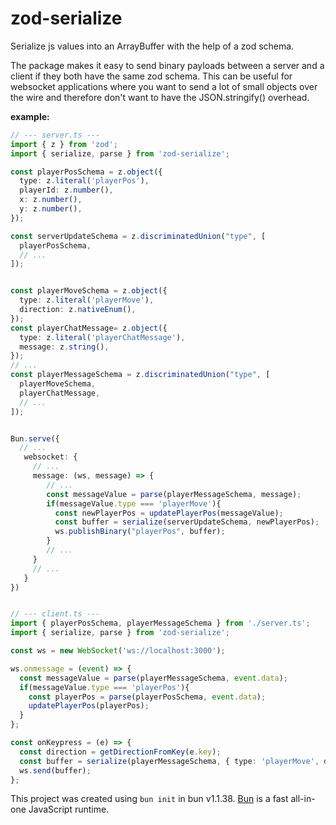 # zod-serialize

Serialize js values into an ArrayBuffer with the help of a zod schema.

The package makes it easy to send binary payloads between a server and a client if they both have the same zod schema.
This can be useful for websocket applications where you want to send a lot of small objects over the wire and therefore don't want to have the JSON.stringify() overhead.


**example:**
```ts
// --- server.ts ---
import { z } from 'zod';
import { serialize, parse } from 'zod-serialize';

const playerPosSchema = z.object({
  type: z.literal('playerPos'),
  playerId: z.number(),
  x: z.number(),
  y: z.number(),
});

const serverUpdateSchema = z.discriminatedUnion("type", [
  playerPosSchema,
  // ...
]);


const playerMoveSchema = z.object({
  type: z.literal('playerMove'),
  direction: z.nativeEnum(),
});
const playerChatMessage= z.object({
  type: z.literal('playerChatMessage'),
  message: z.string(),
});
// ...
const playerMessageSchema = z.discriminatedUnion("type", [
  playerMoveSchema,
  playerChatMessage,
  // ...
]);


Bun.serve({
  // ...
   websocket: {
     // ...
     message: (ws, message) => {
        // ...
        const messageValue = parse(playerMessageSchema, message);
        if(messageValue.type === 'playerMove'){
          const newPlayerPos = updatePlayerPos(messageValue);
          const buffer = serialize(serverUpdateSchema, newPlayerPos);
          ws.publishBinary("playerPos", buffer);
        }
        // ...
     }
     // ...
   }
})


// --- client.ts ---
import { playerPosSchema, playerMessageSchema } from './server.ts';
import { serialize, parse } from 'zod-serialize';

const ws = new WebSocket('ws://localhost:3000');

ws.onmessage = (event) => {
  const messageValue = parse(playerMessageSchema, event.data);
  if(messageValue.type === 'playerPos'){
    const playerPos = parse(playerPosSchema, event.data);
    updatePlayerPos(playerPos);
  }
};

const onKeypress = (e) => {
  const direction = getDirectionFromKey(e.key);
  const buffer = serialize(playerMessageSchema, { type: 'playerMove', direction });
  ws.send(buffer);
};
```

This project was created using `bun init` in bun v1.1.38. [Bun](https://bun.sh) is a fast all-in-one JavaScript runtime.
